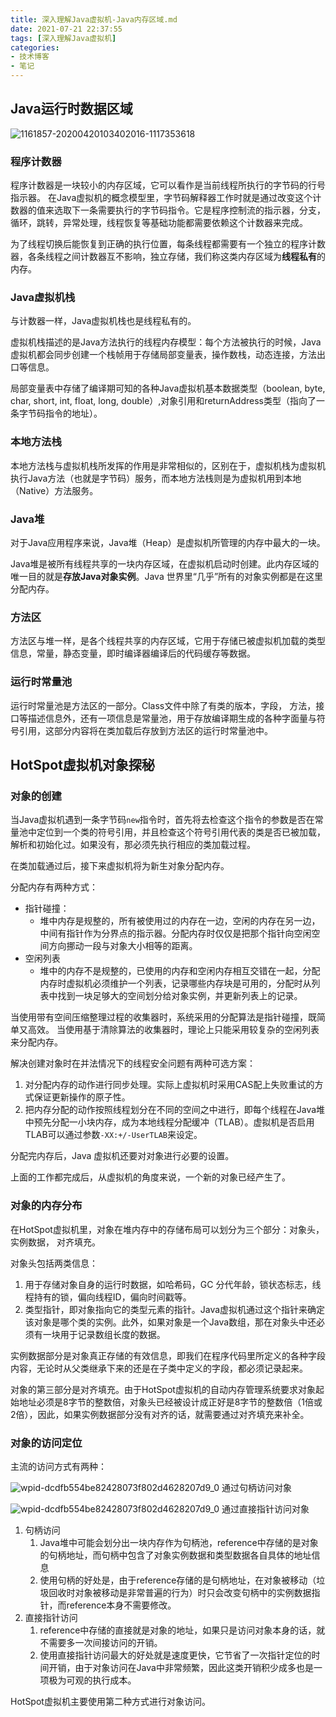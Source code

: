 ```yaml
---
title: 深入理解Java虚拟机-Java内存区域.md
date: 2021-07-21 22:37:55
tags: [深入理解Java虚拟机]
categories:
- 技术博客
- 笔记
---
```


## Java运行时数据区域

![1161857-20200420103402016-1117353618](https://img-vnote-1251075307.cos.ap-beijing.myqcloud.com/1626881874_20210721224745709_1993848410.png)

### 程序计数器

程序计数器是一块较小的内存区域，它可以看作是当前线程所执行的字节码的行号指示器。
在Java虚拟机的概念模型里，字节码解释器工作时就是通过改变这个计数器的值来选取下一条需要执行的字节码指令。它是程序控制流的指示器，分支，循环，跳转，异常处理，线程恢复等基础功能都需要依赖这个计数器来完成。

为了线程切换后能恢复到正确的执行位置，每条线程都需要有一个独立的程序计数器，各条线程之间计数器互不影响，独立存储，我们称这类内存区域为**线程私有**的内存。


### Java虚拟机栈

与计数器一样，Java虚拟机栈也是线程私有的。

虚拟机栈描述的是Java方法执行的线程内存模型：每个方法被执行的时候，Java虚拟机都会同步创建一个栈帧用于存储局部变量表，操作数栈，动态连接，方法出口等信息。

局部变量表中存储了编译期可知的各种Java虚拟机基本数据类型（boolean, byte, char, short, int, float, long, double）,对象引用和returnAddress类型（指向了一条字节码指令的地址）。


### 本地方法栈
本地方法栈与虚拟机栈所发挥的作用是非常相似的，区别在于，虚拟机栈为虚拟机执行Java方法（也就是字节码）服务，而本地方法栈则是为虚拟机用到本地（Native）方法服务。

### Java堆
对于Java应用程序来说，Java堆（Heap）是虚拟机所管理的内存中最大的一块。

Java堆是被所有线程共享的一块内存区域，在虚拟机启动时创建。此内存区域的唯一目的就是**存放Java对象实例**。Java 世界里“几乎”所有的对象实例都是在这里分配内存。

### 方法区
方法区与堆一样，是各个线程共享的内存区域，它用于存储已被虚拟机加载的类型信息，常量，静态变量，即时编译器编译后的代码缓存等数据。

### 运行时常量池
运行时常量池是方法区的一部分。Class文件中除了有类的版本，字段， 方法，接口等描述信息外，还有一项信息是常量池，用于存放编译期生成的各种字面量与符号引用，这部分内容将在类加载后存放到方法区的运行时常量池中。

## HotSpot虚拟机对象探秘
### 对象的创建
当Java虚拟机遇到一条字节码`new`指令时，首先将去检查这个指令的参数是否在常量池中定位到一个类的符号引用，并且检查这个符号引用代表的类是否已被加载，解析和初始化过。如果没有，那必须先执行相应的类加载过程。

在类加载通过后，接下来虚拟机将为新生对象分配内存。

分配内存有两种方式：

- 指针碰撞：
    - 堆中内存是规整的，所有被使用过的内存在一边，空闲的内存在另一边，中间有指针作为分界点的指示器。分配内存时仅仅是把那个指针向空闲空间方向挪动一段与对象大小相等的距离。
- 空闲列表
    - 堆中的内存不是规整的，已使用的内存和空闲内存相互交错在一起，分配内存时虚拟机必须维护一个列表，记录哪些内存块是可用的，分配时从列表中找到一块足够大的空间划分给对象实例，并更新列表上的记录。

当使用带有空间压缩整理过程的收集器时，系统采用的分配算法是指针碰撞，既简单又高效。
当使用基于清除算法的收集器时，理论上只能采用较复杂的空闲列表来分配内存。

解决创建对象时在并法情况下的线程安全问题有两种可选方案：

1. 对分配内存的动作进行同步处理。实际上虚拟机时采用CAS配上失败重试的方式保证更新操作的原子性。
2. 把内存分配的动作按照线程划分在不同的空间之中进行，即每个线程在Java堆中预先分配一小块内存，成为本地线程分配缓冲（TLAB）。虚拟机是否启用TLAB可以通过参数`-XX:+/-UserTLAB`来设定。

分配完内存后，Java 虚拟机还要对对象进行必要的设置。

上面的工作都完成后，从虚拟机的角度来说，一个新的对象已经产生了。

### 对象的内存分布
在HotSpot虚拟机里，对象在堆内存中的存储布局可以划分为三个部分：对象头， 实例数据， 对齐填充。

对象头包括两类信息：

1. 用于存储对象自身的运行时数据，如哈希码，GC 分代年龄，锁状态标志，线程持有的锁，偏向线程ID，偏向时间戳等。
2. 类型指针，即对象指向它的类型元素的指针。Java虚拟机通过这个指针来确定该对象是哪个类的实例。此外，如果对象是一个Java数组，那在对象头中还必须有一块用于记录数组长度的数据。

实例数据部分是对象真正存储的有效信息，即我们在程序代码里所定义的各种字段内容，无论时从父类继承下来的还是在子类中定义的字段，都必须记录起来。

对象的第三部分是对齐填充。由于HotSpot虚拟机的自动内存管理系统要求对象起始地址必须是8字节的整数倍，对象头已经被设计成正好是8字节的整数倍（1倍或2倍），因此，如果实例数据部分没有对齐的话，就需要通过对齐填充来补全。

### 对象的访问定位
主流的访问方式有两种：

![wpid-dcdfb554be82428073f802d4628207d9_0](https://img-vnote-1251075307.cos.ap-beijing.myqcloud.com/1626882090_20210721234008631_1281991511.png)
通过句柄访问对象


![wpid-dcdfb554be82428073f802d4628207d9_0](https://img-vnote-1251075307.cos.ap-beijing.myqcloud.com/1626882090_20210721234018032_1123455529.png)
通过直接指针访问对象

1. 句柄访问
    1. Java堆中可能会划分出一块内存作为句柄池，reference中存储的是对象的句柄地址，而句柄中包含了对象实例数据和类型数据各自具体的地址信息
    2. 使用句柄的好处是，由于reference存储的是句柄地址，在对象被移动（垃圾回收时对象被移动是非常普遍的行为）时只会改变句柄中的实例数据指针，而reference本身不需要修改。
2. 直接指针访问
    1. reference中存储的直接就是对象的地址，如果只是访问对象本身的话，就不需要多一次间接访问的开销。
    2. 使用直接指针访问最大的好处就是速度更快，它节省了一次指针定位的时间开销，由于对象访问在Java中非常频繁，因此这类开销积少成多也是一项极为可观的执行成本。

HotSpot虚拟机主要使用第二种方式进行对象访问。
